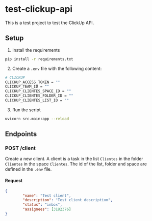 # test-clickup-api

This is a test project to test the ClickUp API.

## Setup

1. Install the requirements

```bash
pip install -r requirements.txt
```

2. Create a `.env` file with the following content:

```bash
# CLICKUP
CLICKUP_ACCESS_TOKEN = ""
CLICKUP_TEAM_ID = ""
CLICKUP_CLIENTES_SPACE_ID = ""
CLICKUP_CLIENTES_FOLDER_ID = ""
CLICKUP_CLIENTES_LIST_ID = ""
```

3. Run the script

```bash
uvicorn src.main:app --reload
```

## Endpoints

### POST /client

Create a new client. A client is a task in the list `Clientes` in the folder `Clientes` in the space `Clientes`.
The id of the list, folder and space are defined in the `.env` file.

#### Request

```json
{
        "name": "Test client",
        "description": "Test client description",
        "status": "inbox",
        "assignees": [3182376]
}
```

